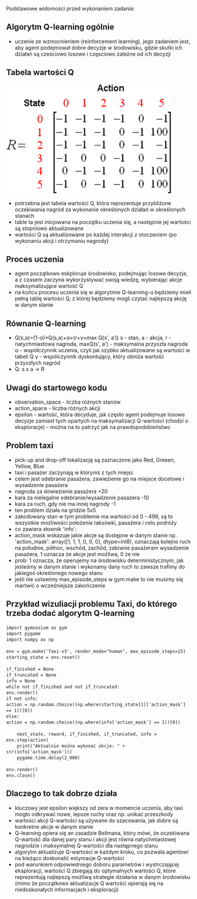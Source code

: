 Podstawowe widomości przed wykonaniem zadania:

## Algorytm Q-learning ogólnie

- uczenie ze wzmocnieniem (reinforcement learning), jego zadaniem jest, aby agent podejmował dobre decyzje w środowisku, gdzie skutki ich działań są cześciowo losowe i częsciowo zależne od ich decyzji

## Tabela wartości Q

![O_o](img/q_table_example.png)

- potrzebna jest tabela wartości Q, która reprezentuje przybliżone oczekiwania nagród za wykonanie określonych działań w określonych stanach
- table ta jest inicjowana na początku uczenia się, a następnie jej wartości są stopniowo aktualizowane
- wartości Q są aktualizowane po każdej interakcji z otoczeniem (po wykonaniu akcji i otrzymaniu nagrody)

## Proces uczenia

- agent początkowo eskploruje środowisko, podejmując losowe decyzje, a z czasem zaczyna wykorzystywać swoją wiedzę, wybierając akcje maksymalizujące wartość Q
- na końcu procesu uczenia się w algorytmie Q-learning-u będziemy mieli pełną tablę wartości Q, z której będziemy mogli czytać najlepszą akcję w danym stanie

## Równanie Q-learning

- Q(s,a)=(1-α)\*Q(s,a)+α×(r+γ×max Q(s′, a′))
  s - stan,
  a - akcja,
  r - natychmiastowa nagroda,
  maxQ(s', a') - maksymalna przyszła nagroda
  α - współczynnik uczenia, czyli jak szybko aktualizowane są wartości w tabeli Q
  γ - wspólczynnik dyskontujący, który obniża wartość przyszłych nagród
- Q: s x a -> R

## Uwagi do startowego kodu

- observation_space - liczba różnych stanów
- action_space - liczba różnych akcji
- epsilon - wartość, która decyduje, jak często agent podejmuje losowe decyzje zamiast tych opartych na maksymalizacji Q-wartości (chodzi o eksploracje) - można na to patrzyć jak na prawdopodobieństwo

## Problem taxi

- pick-up and drop-off lokalizację są zaznaczone jako Red, Greeen, Yellow, Blue
- taxi i pasażer zaczynają w którymś z tych miejsc
- celem jest odebranie pasażera, zawiezienie go na miejsce docelowe i wysadzenie pasażera
- nagroda za dowiezienie pasażera +20
- kara za nielegalne odebranie/wysadzenie pasażera -10
- kara za ruch, gdy nie ma innej nagrody -1
- ten problem działa na gridzie 5x5
- zakodowany stan w tym problemie ma wartości od 0 - 499, są to wszystkie możliwości położenia taksówki, pasażera i celu podróży
- co zawiera słownik 'info':
- action_mask wskazuje jakie akcje są dostępne w danym stanie np. 'action_mask': array([1, 1, 1, 0, 0, 0], dtype=int8), oznaczają kolejno ruch na południe, północ, wschód, zachód, zabranie pasażeram wysadzenie pasażera, 1 oznacza że akcje jest możliwa, 0 że nie
- prob: 1 oznacza, że operujemy na środowisku deterministycznym, jak jesteśmy w danym stanie i wykonamy dany ruch to zawsze trafimy do jakiegoś określonego nowego stanu
- jeśli nie ustawimy max_episode_steps w gym.make to nie musimy się martwić o wcześniejsze zakończenie

## Przykład wizuliacji problemu Taxi, do którego trzeba dodać algorytm Q-learning

```
import gymnasium as gym
import pygame
import numpy as np

env = gym.make('Taxi-v3', render_mode="human", max_episode_steps=15)
starting_state = env.reset()

if_finished = None
if_truncated = None
info = None
while not if_finished and not if_truncated:
env.render()
if not info:
action = np.random.choice((np.where(starting_state[1]['action_mask'] == 1))[0])
else:
action = np.random.choice((np.where(info['action_mask'] == 1))[0])

    next_state, reward, if_finished, if_truncated, info = env.step(action)
    print("Aktualnie można wykonać akcje: " + str(info['action_mask']))
    pygame.time.delay(2_000)

env.render()
env.close()
```

## Dlaczego to tak dobrze działa

- kluczowy jest epsilon większy od zera w momencie uczenia, aby taxi mogło odkrywać nowe, lepsze ruchy oraz np. unikać przeszkody
- wartości akcji Q-wartości są używane do szacowania, jak dobre są konkretne akcje w danym stanie
- Q-learning opiera się an zasadzie Bellmana, który mówi, że oczekiwana Q-wartość dla danej pary stanu i akcji jest równa natychmiastowej nagrodzie i maksymalnej Q-wartości dla następnego stanu
- algorytm aktualizuje Q-wartości w każdym kroku, co pozwala agentowi na bieżąco doskonalić estymacje Q-wartości
- pod warunkiem odpowiedniego doboru parametrów i wystrczającej eksploracji, wartości Q zbiegają do optymalnych wartości Q, które reprezentują najlepszą możliwą strategie działania w danym środowisku (mimo że początkowo aktualizacje Q wartości opierają się na niedoskonałych informacjach i eksploracji)
